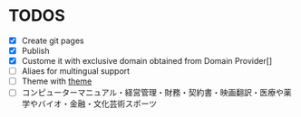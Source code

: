  # TODOS

- [x] Create git pages
- [x] Publish
- [x] Custome it with exclusive domain obtained from Domain Provider[]
- [ ] Aliaes for multingual support
- [ ] Theme with [theme](https://bitsof.bytesofdesign.com/mkdocs-docskimmer/)
- [ ] コンピューターマニュアル・経営管理・財務・契約書・映画翻訳・医療や薬学やバイオ・金融・文化芸術スポーツ